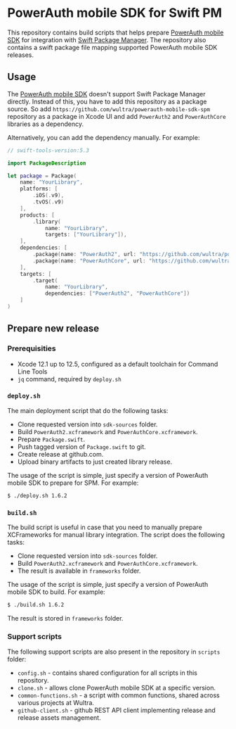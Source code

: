 # PowerAuth mobile SDK for Swift PM

This repository contains build scripts that helps prepare [PowerAuth mobile SDK](https://github.com/wultra/powerauth-mobile-sdk) for integration with [Swift Package Manager](https://swift.org/package-manager). The repository also contains a swift package file mapping supported PowerAuth mobile SDK releases.

## Usage

The [PowerAuth mobile SDK](https://github.com/wultra/powerauth-mobile-sdk) doesn't support Swift Package Manager directly. Instead of this, you have to add this repository as a package source. So add `https://github.com/wultra/powerauth-mobile-sdk-spm` repository as a package in Xcode UI and add `PowerAuth2` and `PowerAuthCore` libraries as a dependency.

Alternatively, you can add the dependency manually. For example:
```swift
// swift-tools-version:5.3

import PackageDescription

let package = Package(
    name: "YourLibrary",
    platforms: [
        .iOS(.v9),
        .tvOS(.v9)
    ],
    products: [
        .library(
            name: "YourLibrary",
            targets: ["YourLibrary"]),
    ],
    dependencies: [
        .package(name: "PowerAuth2", url: "https://github.com/wultra/powerauth-mobile-sdk-spm.git", .from("1.6.2")),
        .package(name: "PowerAuthCore", url: "https://github.com/wultra/powerauth-mobile-sdk-spm.git", .from("1.6.2")),
    ],
    targets: [
        .target(
            name: "YourLibrary",
            dependencies: ["PowerAuth2", "PowerAuthCore"])
    ]
)
```


## Prepare new release

### Prerequisities

- Xcode 12.1 up to 12.5, configured as a default toolchain for Command Line Tools
- `jq` command, required by `deploy.sh`

### `deploy.sh`

The main deployment script that do the following tasks:

- Clone requested version into `sdk-sources` folder.
- Build `PowerAuth2.xcframework` and `PowerAuthCore.xcframework`.
- Prepare `Package.swift`.
- Push tagged version of `Package.swift` to git.
- Create release at github.com.
- Upload binary artifacts to just created library release. 

The usage of the script is simple, just specify a version of PowerAuth mobile SDK to prepare for SPM. For example:
```bash
$ ./deploy.sh 1.6.2
```

### `build.sh`

The build script is useful in case that you need to manually prepare XCFrameworks for manual library integration. The script does the following tasks:

- Clone requested version into `sdk-sources` folder.
- Build `PowerAuth2.xcframework` and `PowerAuthCore.xcframework`.
- The result is available in `frameworks` folder.

The usage of the script is simple, just specify a version of PowerAuth mobile SDK to build. For example:
```bash
$ ./build.sh 1.6.2
```
The result is stored in `frameworks` folder.

### Support scripts

The following support scripts are also present in the repository in `scripts` folder:

- `config.sh` - contains shared configuration for all scripts in this repository.
- `clone.sh` - allows clone PowerAuth mobile SDK at a specific version.
- `common-functions.sh` - a script with common functions, shared across various projects at Wultra.
- `github-client.sh` - github REST API client implementing release and release assets management. 